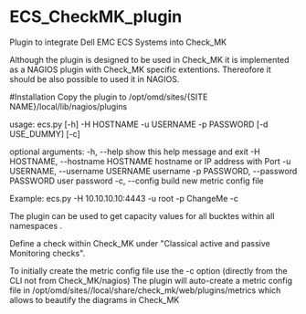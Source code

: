 # ECS_CheckMK_plugin

Plugin to integrate Dell EMC ECS Systems into Check_MK

Although the plugin is designed to be used in Check_MK it is implemented as a NAGIOS plugin with Check_MK specific extentions. Thereofore it should be also possible to used it in NAGIOS.

#Installation Copy the plugin to /opt/omd/sites/{SITE NAME}/local/lib/nagios/plugins

usage: ecs.py [-h] -H HOSTNAME -u USERNAME -p PASSWORD [-d USE_DUMMY] [-c]

optional arguments:
  -h, --help            show this help message and exit
  -H HOSTNAME, --hostname HOSTNAME
                        hostname or IP address with Port
  -u USERNAME, --username USERNAME
                        username
  -p PASSWORD, --password PASSWORD
                        user password
  -c, --config          build new metric config file

Example:
ecs.py -H 10.10.10.10:4443 -u root -p ChangeMe -c

The plugin can be used to get capacity values for all bucktes within all namespaces . 

Define a check within Check_MK under "Classical active and passive Monitoring checks".

To initially create the metric config file use the -c option (directly from the CLI not from Check_MK/nagios) The plugin will auto-create a metric config file in /opt/omd/sites//local/share/check_mk/web/plugins/metrics which allows to beautify the diagrams in Check_MK
